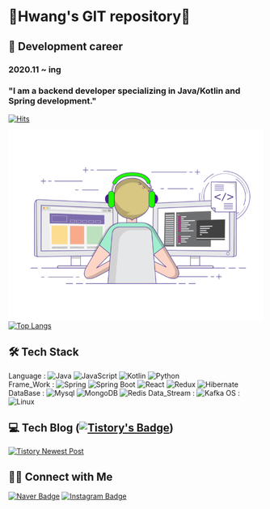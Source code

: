 # 👋Hwang's GIT repository👋</h1>

## 💼 Development career
### 2020.11 ~ ing
### "I am a backend developer specializing in Java/Kotlin and Spring development."

[![Hits](https://hits.seeyoufarm.com/api/count/incr/badge.svg?url=https%3A%2F%2Fgithub.com%2Fdlsdndia&count_bg=%23B8B8B8&title_bg=%23FF0000&icon=&icon_color=%239C9C9C&title=hits&edge_flat=false)](https://hits.seeyoufarm.com)

<img align="right" alt="GIF" src="https://raw.githubusercontent.com/devSouvik/devSouvik/master/gif3.gif" width="800"/>  


[![Top Langs](https://github-readme-stats.vercel.app/api/top-langs/?username=dlsdndia)](https://github.com/anuraghazra/github-readme-stats)  



## 🛠 Tech Stack
Language : ![Java](https://img.shields.io/badge/Java-007396?style=flat&logo=Java&logoColor=white)  ![JavaScript](https://img.shields.io/badge/JavaScript-F7DF1E?style=flat&logo=JavaScript&logoColor=white)  ![Kotlin](https://img.shields.io/badge/Kotlin-7F52FF?style=flat&logo=Kotlin&logoColor=white)   ![Python](https://img.shields.io/badge/Python-3776AB?style=flat&logo=Python&logoColor=white)   
Frame_Work : ![Spring](https://img.shields.io/badge/Spring-6DB33F?style=flat&logo=Spring&logoColor=white)  ![Spring Boot](https://img.shields.io/badge/Spring%20Boot-6DB33F?style=flat&logo=Spring%20Boot&logoColor=white)  ![React](https://img.shields.io/badge/React-61DAFB?style=flat&logo=React&logoColor=white)   ![Redux](https://img.shields.io/badge/Redux-764ABC?style=flat&logo=Redux&logoColor=white)    ![Hibernate](https://img.shields.io/badge/Hibernate-59666C?style=flat&logo=Hibernate&logoColor=white)
DataBase : ![Mysql](https://img.shields.io/badge/MySql-4479A1?style=flat&logo=MySql&logoColor=white)    ![MongoDB](https://img.shields.io/badge/MongoDB-#47A248?style=flat&logo=MongoDB&logoColor=white)    ![Redis](https://img.shields.io/badge/Redis-DC382D?style=flat&logo=Redis&logoColor=white)
Data_Stream : ![Kafka](https://img.shields.io/badge/Kafka-231F20?style=flat&logo=Kafka&logoColor=white)
OS : ![Linux](https://img.shields.io/badge/Linux-FCC624?style=flat&logo=Linux&logoColor=white)

## :computer: Tech Blog  ([![Tistory's Badge](https://github-readme-tistory-card.vercel.app/api/badge?name=dev-bucks.tistory.com&theme=dark)](https://dev-bucks.tistory.com/))

[![Tistory Newest Post](https://tistory-readme-stats.vercel.app/api?name=dev-bucks)](https://dev-bucks.tistory.com/)

## 🤝🏻 Connect with Me

[![Naver Badge](https://img.shields.io/badge/-dlsdndia@naver.com-03C75A?style=flat-roundedrectangle&logo=Naver&logoColor=white&link=mailto:dlsdndia@naver.com)](mailto:dlsdndia@naver.com)
[![Instagram Badge](https://img.shields.io/badge/-hwanginwoo_-E4405F?style=flat-roundedrectangle&logo=instagram&logoColor=white&link=https://www.instagram.com/hwanginwoo_/)](https://www.instagram.com/hwanginwoo_/)
